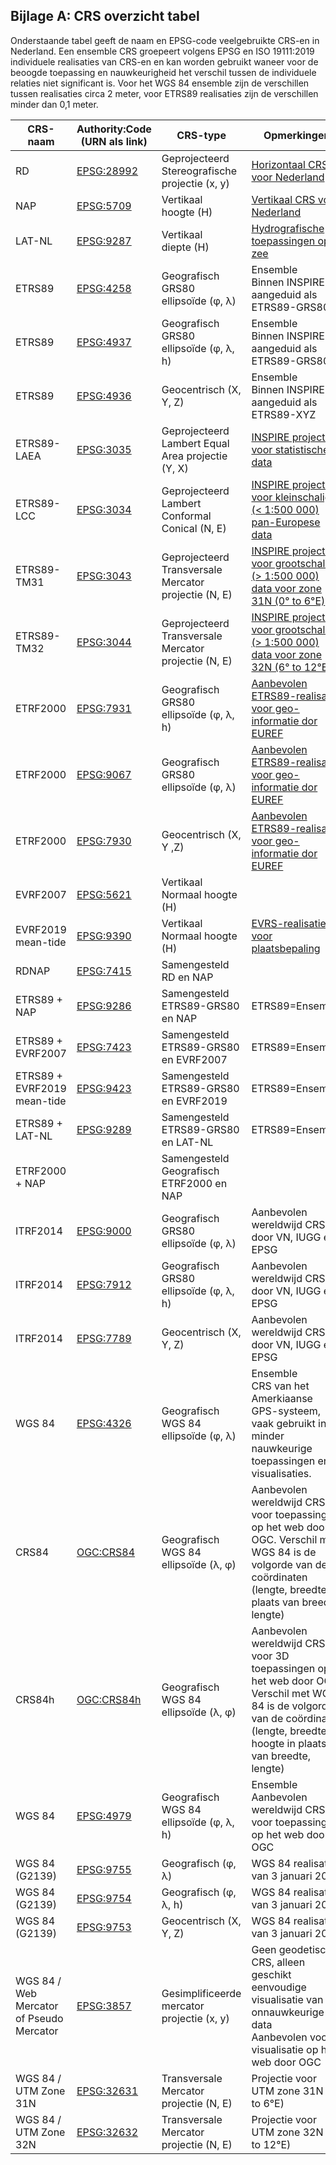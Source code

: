 ## Bijlage A: CRS overzicht tabel

Onderstaande tabel geeft de naam en EPSG-code veelgebruikte CRS-en in Nederland. Een ensemble CRS groepeert volgens EPSG en ISO 19111:2019 individuele realisaties van CRS-en en kan worden gebruikt waneer voor de beoogde toepassing en nauwkeurigheid het verschil tussen de individuele relaties niet significant is. Voor het WGS 84 ensemble zijn de verschillen tussen realisaties circa 2 meter, voor ETRS89 realisaties zijn de verschillen minder dan 0,1 meter.

|CRS-naam|Authority:Code (URN als link)           |CRS-type          | Opmerkingen|
|--------|---------------------|------------------|------|
|RD|[EPSG:28992](https://www.opengis.net/def/crs/EPSG/9.9.1/28992)|Geprojecteerd<br>Stereografische projectie (x, y)|[Horizontaal CRS voor Nederland](https://www.nsgi.nl/geodetische-infrastructuur/referentiestelsels)
|NAP|[EPSG:5709](https://www.opengis.net/def/crs/EPSG/9.9.1/5709)|Vertikaal<br>hoogte (H)|[Vertikaal CRS voor Nederland](https://www.nsgi.nl/geodetische-infrastructuur/referentiestelsels)
|LAT-NL|[EPSG:9287](https://www.opengis.net/def/crs/EPSG/9.9.1/9287)|Vertikaal<br>diepte (H)|[Hydrografische toepassingen op zee](https://www.defensie.nl/onderwerpen/hydrografie/coordinatenstelsels-op-zee/dieptebepaling-op-zee)
|ETRS89|[EPSG:4258](https://www.opengis.net/def/crs/EPSG/9.9.1/4258)|Geografisch<br>GRS80 ellipsoïde (&phi;, &lambda;)|Ensemble<br>Binnen INSPIRE aangeduid als ETRS89-GRS80
|ETRS89|[EPSG:4937](https://www.opengis.net/def/crs/EPSG/9.9.1/4937)|Geografisch<br>GRS80 ellipsoïde (&phi;, &lambda;, h)|Ensemble<br>Binnen INSPIRE aangeduid als ETRS89-GRS80h
|ETRS89|[EPSG:4936](https://www.opengis.net/def/crs/EPSG/9.9.1/4936)|Geocentrisch (X, Y, Z)|Ensemble<br>Binnen INSPIRE aangeduid als ETRS89-XYZ
|ETRS89-LAEA|[EPSG:3035](https://www.opengis.net/def/crs/EPSG/9.9.1/3035)|Geprojecteerd<br>Lambert Equal Area projectie (Y, X)|[INSPIRE projectie voor statistische data](https://inspire.ec.europa.eu/id/document/tg/rs)
|ETRS89-LCC|[EPSG:3034](https://www.opengis.net/def/crs/EPSG/9.9.1/3034)|Geprojecteerd<br>Lambert Conformal Conical (N, E)|[INSPIRE projectie voor kleinschalige (< 1:500 000) pan-Europese data](https://inspire.ec.europa.eu/id/document/tg/rs)
|ETRS89-TM31|[EPSG:3043](https://www.opengis.net/def/crs/EPSG/9.9.1/3043)|Geprojecteerd<br>Transversale Mercator projectie (N, E)|[INSPIRE projectie voor grootschalige (> 1:500 000) data voor zone 31N (0° to 6°E)](https://inspire.ec.europa.eu/id/document/tg/rs) 
|ETRS89-TM32|[EPSG:3044](https://www.opengis.net/def/crs/EPSG/9.9.1/3044)|Geprojecteerd<br>Transversale Mercator projectie (N, E)|[INSPIRE projectie voor grootschalige (> 1:500 000) data voor zone 32N (6° to 12°E)](https://inspire.ec.europa.eu/id/document/tg/rs) 
|ETRF2000|[EPSG:7931](https://www.opengis.net/def/crs/EPSG/9.9.1/7931)|Geografisch<br>GRS80 ellipsoïde (&phi;, &lambda;, h)|[Aanbevolen ETRS89-realisatie voor geo-informatie dor EUREF](http://etrs89.ensg.ign.fr/pub/EUREF-TN-1.pdf)
|ETRF2000|[EPSG:9067](https://www.opengis.net/def/crs/EPSG/9.9.1/9067)|Geografisch<br>GRS80 ellipsoïde (&phi;, &lambda;)|[Aanbevolen ETRS89-realisatie voor geo-informatie dor EUREF](http://etrs89.ensg.ign.fr/pub/EUREF-TN-1.pdf)
|ETRF2000|[EPSG:7930](https://www.opengis.net/def/crs/EPSG/9.9.1/7930)|Geocentrisch (X, Y ,Z)|[Aanbevolen ETRS89-realisatie voor geo-informatie dor EUREF](http://etrs89.ensg.ign.fr/pub/EUREF-TN-1.pdf)
|EVRF2007|[EPSG:5621](https://www.opengis.net/def/crs/EPSG/9.9.1/5621)|Vertikaal<br>Normaal hoogte (H)|
|EVRF2019 mean-tide|[EPSG:9390](https://www.opengis.net/def/crs/EPSG/9.9.1/9390)|Vertikaal<br>Normaal hoogte (H)|[EVRS-realisatie voor plaatsbepaling](https://evrs.bkg.bund.de/Subsites/EVRS/EN/EVRF2019/evrf2019.html)
|RDNAP|[EPSG:7415](https://www.opengis.net/def/crs/EPSG/9.9.1/7415)|Samengesteld<br>RD en NAP|
|ETRS89 + NAP|[EPSG:9286](https://www.opengis.net/def/crs/EPSG/9.9.1/9286)|Samengesteld<br>ETRS89-GRS80 en NAP|ETRS89=Ensemble
|ETRS89 + EVRF2007|[EPSG:7423](https://www.opengis.net/def/crs/EPSG/9.9.1/7423)|Samengesteld<br>ETRS89-GRS80 en EVRF2007|ETRS89=Ensemble
|ETRS89 + EVRF2019 mean-tide|[EPSG:9423](https://www.opengis.net/def/crs/EPSG/9.9.1/9423)|Samengesteld<br>ETRS89-GRS80 en EVRF2019|ETRS89=Ensemble
|ETRS89 + LAT-NL|[EPSG:9289](https://www.opengis.net/def/crs/EPSG/9.9.1/9289)|Samengesteld<br>ETRS89-GRS80 en LAT-NL|ETRS89=Ensemble
|ETRF2000 + NAP||Samengesteld<br>Geografisch ETRF2000 en NAP|
|ITRF2014|[EPSG:9000](https://www.opengis.net/def/crs/EPSG/9.9.1/9000)|Geografisch<br>GRS80 ellipsoïde  (&phi;, &lambda;)|Aanbevolen wereldwijd CRS door VN, IUGG en EPSG
|ITRF2014|[EPSG:7912](https://www.opengis.net/def/crs/EPSG/9.9.1/7912)|Geografisch<br>GRS80 ellipsoïde  (&phi;, &lambda;, h)|Aanbevolen wereldwijd CRS door VN, IUGG en EPSG
|ITRF2014|[EPSG:7789](https://www.opengis.net/def/crs/EPSG/9.9.1/7789)|Geocentrisch (X, Y, Z)|Aanbevolen wereldwijd CRS door VN, IUGG en EPSG
|WGS 84|[EPSG:4326](https://www.opengis.net/def/crs/EPSG/9.9.1/4326)|Geografisch<br>WGS 84 ellipsoïde (&phi;, &lambda;)|Ensemble<br>CRS van het Amerkiaanse GPS-systeem, vaak gebruikt in minder nauwkeurige toepassingen en visualisaties.
|CRS84|[OGC:CRS84](https://www.opengis.net/def/crs/OGC/0/CRS84)|Geografisch<br>WGS 84 ellipsoïde (&lambda;, &phi;)|Aanbevolen wereldwijd CRS voor toepassingen op het web door OGC. Verschil met WGS 84 is de volgorde van de coördinaten (lengte, breedte in plaats van breedte, lengte)
|CRS84h|[OGC:CRS84h](https://www.opengis.net/def/crs/OGC/0/CRS84h)|Geografisch<br>WGS 84 ellipsoïde (&lambda;, &phi;)|Aanbevolen wereldwijd CRS voor 3D toepassingen op het web door OGC. Verschil met WGS 84 is de volgorde van de coördinaten (lengte, breedte, hoogte in plaats van breedte, lengte)
|WGS 84|[EPSG:4979](https://www.opengis.net/def/crs/EPSG/9.9.1/4979)|Geografisch<br>WGS 84 ellipsoïde  (&phi;, &lambda;, h)|Ensemble<br>Aanbevolen wereldwijd CRS voor toepassingen op het web door OGC
|WGS 84 (G2139)|[EPSG:9755](https://www.opengis.net/def/crs/EPSG/9.9.1/9755)|Geografisch (&phi;, &lambda;)|WGS 84 realisatie van 3 januari 2021
|WGS 84 (G2139)|[EPSG:9754](https://www.opengis.net/def/crs/EPSG/9.9.1/9754)|Geografisch (&phi;, &lambda;, h)|WGS 84 realisatie van 3 januari 2021
|WGS 84 (G2139)|[EPSG:9753](https://www.opengis.net/def/crs/EPSG/9.9.1/9753)|Geocentrisch (X, Y, Z)|WGS 84 realisatie van 3 januari 2021
|WGS 84 / Web Mercator of Pseudo Mercator|[EPSG:3857](https://www.opengis.net/def/crs/EPSG/9.9.1/3857)|Gesimplificeerde  mercator projectie (x, y)|Geen geodetisch CRS, alleen geschikt eenvoudige visualisatie van onnauwkeurige data<br>Aanbevolen voor visualisatie op het web door OGC
|WGS 84 / UTM Zone 31N|[EPSG:32631](https://www.opengis.net/def/crs/EPSG/9.9.1/32631)|Transversale Mercator projectie (N, E)|Projectie voor UTM zone 31N (0° to 6°E)
|WGS 84 / UTM Zone 32N|[EPSG:32632](https://www.opengis.net/def/crs/EPSG/9.9.1/32632)|Transversale Mercator projectie (N, E)|Projectie voor UTM zone 32N (6° to 12°E)
